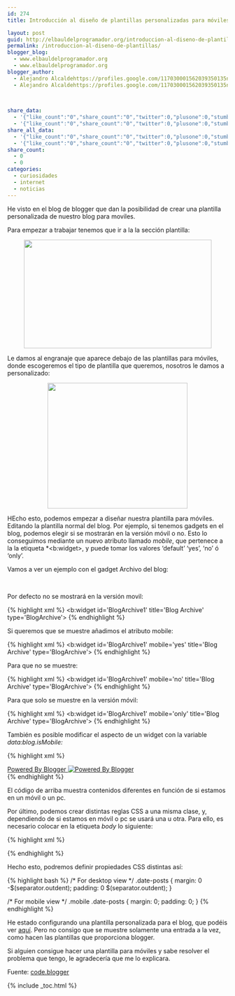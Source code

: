 ```yaml
---
id: 274
title: Introducción al diseño de plantillas personalizadas para móviles en Blogger

layout: post
guid: http://elbauldelprogramador.org/introduccion-al-diseno-de-plantillas-personalizadas-para-moviles-en-blogger/
permalink: /introduccion-al-diseno-de-plantillas/
blogger_blog:
  - www.elbauldelprogramador.org
  - www.elbauldelprogramador.org
blogger_author:
  - Alejandro Alcaldehttps://profiles.google.com/117030001562039350135noreply@blogger.com
  - Alejandro Alcaldehttps://profiles.google.com/117030001562039350135noreply@blogger.com

  
  
share_data:
  - '{"like_count":"0","share_count":"0","twitter":0,"plusone":0,"stumble":0,"pinit":0,"count":0,"time":1333549451}'
  - '{"like_count":"0","share_count":"0","twitter":0,"plusone":0,"stumble":0,"pinit":0,"count":0,"time":1333549451}'
share_all_data:
  - '{"like_count":"0","share_count":"0","twitter":0,"plusone":0,"stumble":0,"pinit":0,"count":0,"time":1333549451}'
  - '{"like_count":"0","share_count":"0","twitter":0,"plusone":0,"stumble":0,"pinit":0,"count":0,"time":1333549451}'
share_count:
  - 0
  - 0
categories:
  - curiosidades
  - internet
  - noticias
---
```

He visto en el blog de blogger que dan la posibilidad de crear una plantilla personalizada de nuestro blog para moviles.

Para empezar a trabajar tenemos que ir a la la sección plantilla:

<div class="separator" style="clear: both; text-align: center;">
  <a href="https://2.bp.blogspot.com/-kEQMaYxebJs/Tq-eMEEQTPI/AAAAAAAAARk/OtL411nW0l8/s1600/Screen%2Bshot%2B2011-10-20%2Bat%2B11.14.31%2BAM.png" imageanchor="1" style="margin-left:1em; margin-right:1em"><img border="0" height="248" width="429" src="https://2.bp.blogspot.com/-kEQMaYxebJs/Tq-eMEEQTPI/AAAAAAAAARk/OtL411nW0l8/s1600/Screen%2Bshot%2B2011-10-20%2Bat%2B11.14.31%2BAM.png" /></a>
</div>

Le damos al engranaje que aparece debajo de las plantillas para móviles, donde escogeremos el tipo de plantilla que queremos, nosotros le damos a personalizado:

<div class="separator" style="clear: both; text-align: center;">
  <a href="https://1.bp.blogspot.com/-dyyH6l2heQI/Tp5hR4sdzdI/AAAAAAAAAPs/HkYfZ8kpAwQ/s320/mobile_template_picker_pulldown.png" imageanchor="1" style="margin-left:1em; margin-right:1em"><img border="0" height="287" width="320" src="https://1.bp.blogspot.com/-dyyH6l2heQI/Tp5hR4sdzdI/AAAAAAAAAPs/HkYfZ8kpAwQ/s320/mobile_template_picker_pulldown.png" /></a>
</div>

HEcho esto, podemos empezar a diseñar nuestra plantilla para móviles. Editando la plantilla normal del blog. Por ejemplo, si tenemos gadgets en el blog, podemos elegir si se mostrarán en la versión móvil o no. Esto lo conseguimos mediante un nuevo atributo llamado *mobile*, que pertenece a la la etiqueta *<b:widget></i>, y puede tomar los valores &#8216;default&#8217; &#8216;yes&#8217;, &#8216;no&#8217; ó &#8216;only&#8217;.</p> 

<p>
  Vamos a ver un ejemplo con el gadget Archivo del blog:
</p>

<p>
  <br /><!--ad-->
</p>

<p>
  Por defecto no se mostrará en la versión movil:
</p>

{% highlight xml %}
<b:widget id='BlogArchive1' title='Blog Archive' type='BlogArchive'>
{% endhighlight %}


<p>
  Si queremos que se muestre añadimos el atributo mobile:
</p>


{% highlight xml %}
<b:widget id='BlogArchive1' mobile='yes' title='Blog Archive' type='BlogArchive'>
{% endhighlight %}


<p>
  Para que no se muestre:
</p>


{% highlight xml %}
<b:widget id='BlogArchive1' mobile='no' title='Blog Archive' type='BlogArchive'>
{% endhighlight %}


<p>
  Para que solo se muestre en la versión móvil:
</p>


{% highlight xml %}
<b:widget id='BlogArchive1' mobile='only' title='Blog Archive' type='BlogArchive'>
{% endhighlight %}


<p>
  También es posible modificar el aspecto de un widget con la variable <i>data:blog.isMobile:</i>
</p>


{% highlight xml %}


<div class="widget-content">
  <b:if cond="data:blog.isMobile">
      <!-- Show a text link in mobile view.-->
      
  
  <a href="http://www.blogger.com">
        Powered By Blogger
      </a>
    <b:else />
      <!-- Show an image link in desktop view.-->
      
  
  <a href="http://www.blogger.com">
        <img expr:src="data:fullButton" alt="Powered By Blogger" />
      </a>
    </b:if>
  </div>
  {% endhighlight %}
  
  
  <p>
    El código de arriba muestra contenidos diferentes en función de si estamos en un móvil o un pc.
  </p>
  
  
  <p>
    Por último, podemos crear distintas reglas CSS a una misma clase, y, dependiendo de si estamos en móvil o pc se usará una u otra. Para ello, es necesario colocar en la etiqueta <i>body</i> lo siguiente:
  </p>
  
  
  {% highlight xml %}

{% endhighlight %}


<p>
  Hecho esto, podremos definir propiedades CSS distintas así:
</p>


{% highlight bash %}
/* For desktop view */
.date-posts {
  margin: 0 -$(separator.outdent);
  padding: 0 $(separator.outdent);
}

/* For mobile view */
.mobile .date-posts {
  margin: 0;
  padding: 0;
}
{% endhighlight %}


<p>
  He estado configurando una plantilla personalizada para el blog, que podéis ver <a target="_blank" href="/?m=1">aquí</a>. Pero no consigo que se muestre solamente una entrada a la vez, como hacen las plantillas que proporciona blogger.
</p>


<p>
  Si alguien consigue hacer una plantilla para móviles y sabe resolver el problema que tengo, le agradecería que me lo explicara.
</p>


<p>
  Fuente: <a target="_blank" href="http://code.blogger.com/2011/11/introducing-custom-mobile-templates.html">code.blogger</a>
</p>




{% include _toc.html %}
